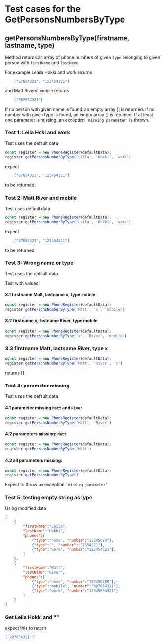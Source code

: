 # Test cases for the GetPersonsNumbersByType

## **getPersonsNumbersByType(firstname, lastname, type)**

Method returns an array of phone numbers of given `type` belonging to given person with `firstName` and `lastName`.

For example Leaila Hokki and work returns
```json
    ["87654321", "123454321"]
```

and Matt Rivers' mobile returns
```json
    ["987654321"]
```

If no person with given name is found, an empty array [] is returned. 
If no number with given type is found, an empty array [] is returned.
If at least one paramater is missing, an exception `'missing parameter'` is thrown.

### Test 1: Leila Hoki and work
Test uses the default data

```js
const register = new PhoneRegister(defaultData);
register.getPersonsNumberByType('Leila', 'Hokki', 'work')
```

expect
```json
    ["87654321", "123454321"]
```
to be returned.

### Test 2: Matt River and mobile
Test uses default data.

```js
const register = new PhoneRegister(defaultData);
register.getPersonsNumberByType('Leila', 'Hokki', 'work')
```

expect
```json
    ["87654321", "123454321"]
```
to be returned.


### Test 3: Wrong name or type
Test uses the default data

Test with values 

#### 3.1    firstname Matt, lastname x, type mobile
```js
const register = new PhoneRegister(defaultData);
register.getPersonsNumberByType('Matt', 'x', 'mobile')
```

#### 3.2 firstname x, lastname River, type mobile
```js
const register = new PhoneRegister(defaultData);
register.getPersonsNumberByType('x', 'River', 'mobile')
```

### 3.3 firstname Matt, lastname River, type x
```js
const register = new PhoneRegister(defaultData);
register.getPersonsNumberByType('Matt', 'River', 'x')
```

returns []

### Test 4: parameter missing
Test uses the default data

#### 4.1 parameter missing `Matt` and `River`

```js
const register = new PhoneRegister(defaultData);
register.getPersonsNumberByType('Matt', 'River')
```
#### 4.2 parameters missing: `Matt`

```js
const register = new PhoneRegister(defaultData);
register.getPersonsNumberByType('Matt')
```
#### 4.3 all parameters missing:

```js
const register = new PhoneRegister(defaultData);
register.getPersonsNumberByType()
```

Expect to throw an exception `'missing parameter'`

### Test 5: testing empty string as type
Using modified data

```json
[
    {
        "firstName":"Leila",
        "lastName":"Hokki",
        "phones":[
            {"type":"home", "number":"12345678"},
            {"type":"", "number":"87654321"},
            {"type":"work", "number":"123454321"},
        ]
    },
    {
        "firstName":"Matt",
        "lastName":"River",
        "phones":[
            {"type":"home", "number":"123456789"},
            {"type":"mobile", "number":"987654321"},
            {"type":"work", "number":"12345654321"}
        ]
    }
]
```

### Get Leila Hokki and ""

expect this to return 
```json
["987654321"]
```